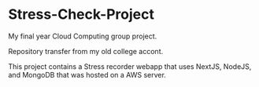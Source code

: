 # Stress-Check-Project
My final year Cloud Computing group project.

Repository transfer from my old college accont.

This project contains a Stress recorder webapp that uses NextJS, NodeJS, and MongoDB that was hosted on a AWS server.

